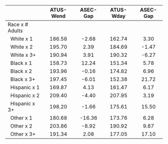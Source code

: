 
|                      |    ATUS-Wend |     ASEC-Gap |    ATUS-Wday |     ASEC-Gap |
| -------------------- | :----------: | :----------: | :----------: | :----------: |
| Race x # Adults      |              |              |              |              |
| &nbsp;&nbsp;White x 1 |       186.58 |        -2.68 |       162.74 |         3.30 |
| &nbsp;&nbsp;White x 2 |       195.70 |         2.39 |       184.69 |        -1.47 |
| &nbsp;&nbsp;White x 3+ |       190.94 |         3.91 |       190.32 |        -6.27 |
| &nbsp;&nbsp;Black x 1 |       158.73 |        12.24 |       151.34 |         5.78 |
| &nbsp;&nbsp;Black x 2 |       193.96 |        -0.16 |       174.82 |         6.96 |
| &nbsp;&nbsp;Black x 3+ |       197.45 |        -6.01 |       152.38 |        21.72 |
| &nbsp;&nbsp;Hispanic x 1 |       169.87 |         4.13 |       161.47 |         6.17 |
| &nbsp;&nbsp;Hispanic x 2 |       209.40 |        -4.40 |       207.95 |         3.19 |
| &nbsp;&nbsp;Hispanic x 3+ |       198.20 |        -1.66 |       175.61 |        15.50 |
| &nbsp;&nbsp;Other x 1 |       180.68 |       -16.36 |       173.76 |         6.28 |
| &nbsp;&nbsp;Other x 2 |       203.86 |        -8.92 |       190.92 |         9.87 |
| &nbsp;&nbsp;Other x 3+ |       191.34 |         2.08 |       177.05 |        17.10 |

